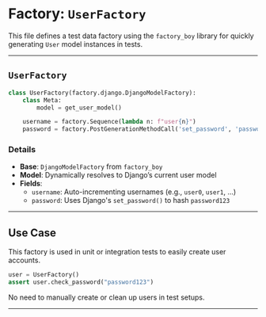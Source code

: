 # Factory: `UserFactory`

This file defines a test data factory using the `factory_boy` library for quickly generating `User` model instances in tests.

---

## `UserFactory`

```python
class UserFactory(factory.django.DjangoModelFactory):
    class Meta:
        model = get_user_model()

    username = factory.Sequence(lambda n: f"user{n}")
    password = factory.PostGenerationMethodCall('set_password', 'password123')
```

### Details

- **Base**: `DjangoModelFactory` from `factory_boy`
- **Model**: Dynamically resolves to Django’s current user model
- **Fields**:
  - `username`: Auto-incrementing usernames (e.g., `user0`, `user1`, ...)
  - `password`: Uses Django's `set_password()` to hash `password123`

---

## Use Case

This factory is used in unit or integration tests to easily create user accounts.

```python
user = UserFactory()
assert user.check_password("password123")
```

No need to manually create or clean up users in test setups.

---